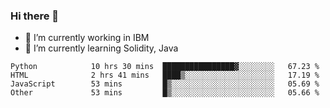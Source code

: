 ### Hi there 👋

<!--
**mathcodeman/mathcodeman** is a ✨ _special_ ✨ repository because its `README.md` (this file) appears on your GitHub profile.

Here are some ideas to get you started:

- 🔭 I’m currently working on ...
- 🌱 I’m currently learning ...
- 👯 I’m looking to collaborate on ...
- 🤔 I’m looking for help with ...
- 💬 Ask me about ...
- 📫 How to reach me: ...
- 😄 Pronouns: ...
- ⚡ Fun fact: ...
-->

- 🔭 I’m currently working in IBM
- 🌱 I’m currently learning Solidity, Java

<!--START_SECTION:waka-->

```text
Python            10 hrs 30 mins  ████████████████▓░░░░░░░░   67.23 %
HTML              2 hrs 41 mins   ████▒░░░░░░░░░░░░░░░░░░░░   17.19 %
JavaScript        53 mins         █▒░░░░░░░░░░░░░░░░░░░░░░░   05.69 %
Other             53 mins         █▒░░░░░░░░░░░░░░░░░░░░░░░   05.66 %
```

<!--END_SECTION:waka-->
